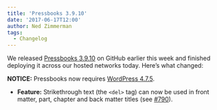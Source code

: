 ```yaml
---
title: 'Pressbooks 3.9.10'
date: '2017-06-17T12:00'
author: Ned Zimmerman
tags:
  - Changelog
---
```


We
released [Pressbooks 3.9.10](https://github.com/pressbooks/pressbooks/releases/tag/3.9.10) on
GitHub earlier this week and finished deploying it across our hosted networks today.
Here’s what changed:

**NOTICE:** Pressbooks now requires
[WordPress 4.7.5](https://wordpress.org/news/2017/05/wordpress-4-7-5/).

- **Feature:** Strikethrough text (the `<del>` tag) can now be used in front matter, part,
  chapter and back matter titles (see
  [#790](https://github.com/pressbooks/pressbooks/issues/790)).
